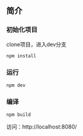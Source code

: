 
## 简介
### 初始化项目
clone项目，进入dev分支

    npm install
### 运行
    npm dev
### 编译
    npm build
访问：http://localhost:8080/
